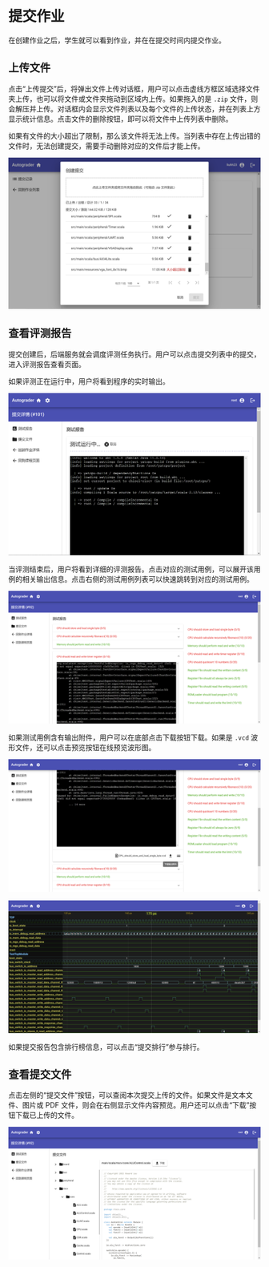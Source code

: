 # 提交作业

在创建作业之后，学生就可以看到作业，并在在提交时间内提交作业。

## 上传文件

点击“上传提交”后，将弹出文件上传对话框，用户可以点击虚线方框区域选择文件夹上传，也可以将文件或文件夹拖动到区域内上传。如果拖入的是 `.zip` 文件，则会解压并上传。对话框内会显示文件列表以及每个文件的上传状态，并在列表上方显示统计信息。点击文件的删除按钮，即可以将文件中上传列表中删除。

如果有文件的大小超出了限制，那么该文件将无法上传。当列表中存在上传出错的文件时，无法创建提交，需要手动删除对应的文件后才能上传。

![upload-dialog](../images/upload-dialog.png)

## 查看评测报告

提交创建后，后端服务就会调度评测任务执行。用户可以点击提交列表中的提交，进入评测报告查看页面。

如果评测正在运行中，用户将看到程序的实时输出。

![](../images/report-log.png)

当评测结束后，用户将看到详细的评测报告。点击对应的测试用例，可以展开该用例的相关输出信息。点击右侧的测试用例列表可以快速跳转到对应的测试用例。

![](../images/report-testcases.png)

如果测试用例含有输出附件，用户可以在底部点击下载按钮下载。如果是 `.vcd` 波形文件，还可以点击预览按钮在线预览波形图。

![](../images/output-file.png)

![](../images/vcd-viewer.png)


如果提交报告包含排行榜信息，可以点击“提交排行”参与排行。

## 查看提交文件

点击左侧的“提交文件”按钮，可以查阅本次提交上传的文件。如果文件是文本文件、图片或 PDF 文件，则会在右侧显示文件内容预览。用户还可以点击“下载”按钮下载已上传的文件。

![](../images/submission-files.png)
